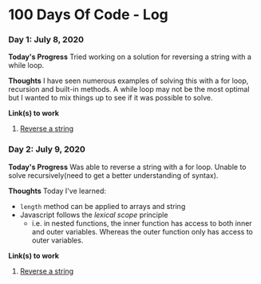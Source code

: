# 100 Days Of Code - Log

### Day 1: July 8, 2020

**Today's Progress**
Tried working on a solution for reversing a string with a while loop. 

**Thoughts** 
I have seen numerous examples of solving this with a for loop, recursion and built-in methods. A while loop may not be the most optimal but I wanted to mix things up to see if it was possible to solve. 

**Link(s) to work**
1. [Reverse a string](https://repl.it/@simonxiong/100DaysOfCode-Reverse-a-string#index.js)


### Day 2: July 9, 2020

**Today's Progress** 
Was able to reverse a string with a for loop. Unable to solve recursively(need to get a better
understanding of syntax).

**Thoughts** 
Today I've learned:
* `length` method can be applied to arrays and string
* Javascript follows the _lexical scope_ principle 
  * i.e. in nested functions, the inner function has access to both inner and outer variables. Whereas the outer function only has access to outer variables.  

**Link(s) to work**
1. [Reverse a string](https://repl.it/@simonxiong/100DaysOfCode-Reverse-a-string#index.js)